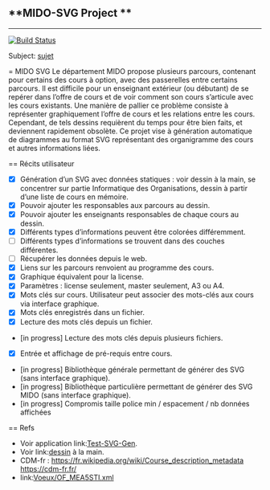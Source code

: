 ## **MIDO-SVG Project **  
***********************

[![Build Status](https://travis-ci.org/Cocolollipop/mido-svg.svg?branch=master)](https://travis-ci.org/Cocolollipop/mido-svg)  

Subject: [sujet](https://github.com/oliviercailloux/projets/blob/master/mido_svg.adoc)  

= MIDO SVG
Le département MIDO propose plusieurs parcours, contenant pour certains des cours à option, avec des passerelles entre certains parcours. Il est difficile pour un enseignant extérieur (ou débutant) de se repérer dans l’offre de cours et de voir comment son cours s’articule avec les cours existants. Une manière de pallier ce problème consiste à représenter graphiquement l’offre de cours et les relations entre les cours. Cependant, de tels dessins requièrent du temps pour être bien faits, et deviennent rapidement obsolète. Ce projet vise à génération automatique de diagrammes au format SVG représentant des organigramme des cours et autres informations liées.

== Récits utilisateur
- [x] Génération d’un SVG avec données statiques : voir dessin à la main, se concentrer sur partie Informatique des Organisations, dessin à partir d’une liste de cours en mémoire.
- [x] Pouvoir ajouter les responsables aux parcours au dessin.
- [x] Pouvoir ajouter les enseignants responsables de chaque cours au dessin.
- [x] Différents types d’informations peuvent être colorées différemment.
- [ ] Différents types d’informations se trouvent dans des couches différentes.
- [ ] Récupérer les données depuis le web.
- [x] Liens sur les parcours renvoient au programme des cours.
- [x] Graphique équivalent pour la license.
- [x] Paramètres : license seulement, master seulement, A3 ou A4.
- [x] Mots clés sur cours. Utilisateur peut associer des mots-clés aux cours via interface graphique.
- [x] Mots clés enregistrés dans un fichier.
- [x] Lecture des mots clés depuis un fichier.
- [in progress] Lecture des mots clés depuis plusieurs fichiers.
- [x] Entrée et affichage de pré-requis entre cours.
- [in progress] Bibliothèque générale permettant de générer des SVG (sans interface graphique).
- [in progress] Bibliothèque particulière permettant de générer des SVG MIDO (sans interface graphique).
- [in progress] Compromis taille police min / espacement / nb données affichées

== Refs
* Voir application link:[Test-SVG-Gen](https://github.com/oliviercailloux/projets/tree/master/Test-SVG-Gen).
* Voir link:[dessin](https://github.com/oliviercailloux/projets/blob/master/MIDO-Svg/MIDO.svg) à la main.
* CDM-fr : https://fr.wikipedia.org/wiki/Course_description_metadata https://cdm-fr.fr/
* link:[Voeux/OF_MEA5STI.xml](https://github.com/oliviercailloux/projets/blob/master/Voeux/OF_MEA5STI.xml)

 
